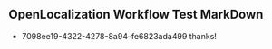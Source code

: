 ## OpenLocalization Workflow Test MarkDown
* 7098ee19-4322-4278-8a94-fe6823ada499 thanks!

<!--HONumber=Sep16_HO1-->


